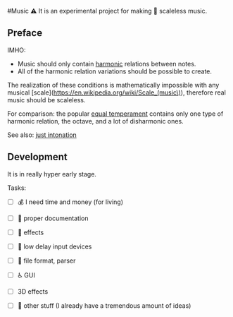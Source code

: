 #Music
:warning: It is an experimental project for making :musical_score: scaleless music.
## Preface
IMHO:
* Music should only contain [harmonic](https://en.wikipedia.org/wiki/Harmony) relations between notes.
* All of the harmonic relation variations should be possible to create.

The realization of these conditions is mathematically impossible with any musical [scale](https://en.wikipedia.org/wiki/Scale_(music\)), therefore real music should be scaleless.

For comparison: the popular [equal temperament](https://en.wikipedia.org/wiki/Equal_temperament) contains only one type of harmonic relation, the octave, and a lot of disharmonic ones.

See also: [just intonation](https://en.wikipedia.org/wiki/Just_intonation)

## Development
It is in really hyper early stage.

Tasks:
- [ ] :moneybag: I need time and money (for living)
- [ ] :book: proper documentation
- [ ] :bell: effects
- [ ] :musical_keyboard: low delay input devices
- [ ] :file_folder: file format, parser
- [ ] :wheelchair: GUI
- [ ] 3D effects
- [ ] :construction: other stuff (I already have a tremendous amount of ideas)


